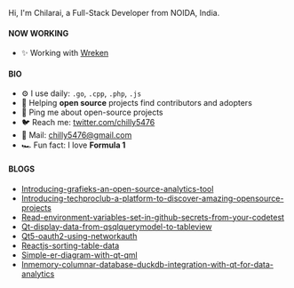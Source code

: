 Hi, I'm Chilarai, a Full-Stack Developer from NOIDA, India.

#### NOW WORKING
- ✨ Working with [Wreken](https://wreken.com)



#### BIO
- ⚙️ I use daily: `.go`, `.cpp`, `.php`, `.js`
- 🌱 Helping **open source** projects find contributors and adopters
- 💬 Ping me about open-source projects
- 🐦 Reach me: [twitter.com/chilly5476](https://twitter.com/chilly5476) 
- 📧 Mail: [chilly5476@gmail.com](chilly5476@gmail.com)
- 🏎️ Fun fact: I love **Formula 1**


#### BLOGS
- [Introducing-grafieks-an-open-source-analytics-tool](https://chilarai.hashnode.dev/introducing-grafieks-an-open-source-analytics-tool)
- [Introducing-techproclub-a-platform-to-discover-amazing-opensource-projects](https://blogs.techpro.club/introducing-techproclub-a-platform-to-discover-amazing-opensource-projects)
- [Read-environment-variables-set-in-github-secrets-from-your-codetest](https://blogs.techpro.club/read-environment-variables-set-in-github-secrets-from-your-codetest)
- [Qt-display-data-from-qsqlquerymodel-to-tableview](https://blogs.techpro.club/qt-display-data-from-qsqlquerymodel-to-tableview-1d08bbf5239f)
- [Qt5-oauth2-using-networkauth](https://blogs.techpro.club/qt5-oauth2-using-networkauth-c2affe6418f0)
- [Reactjs-sorting-table-data](https://blogs.techpro.club/reactjs-sorting-table-data-b748c154703c)
- [Simple-er-diagram-with-qt-qml](https://dev.to/chilarai/simple-er-diagram-with-qt-qml-5fa3)
- [Inmemory-columnar-database-duckdb-integration-with-qt-for-data-analytics](https://dev.to/chilarai/inmemory-columnar-database-duckdb-integration-with-qt-for-data-analytics-3nej)
